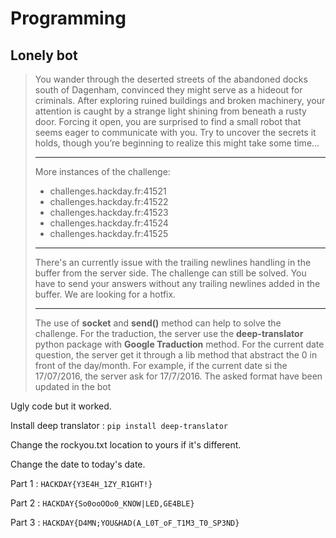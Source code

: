 # Programming

## Lonely bot

> You wander through the deserted streets of the abandoned docks south
> of Dagenham, convinced they might serve as a hideout for criminals.
> After exploring ruined buildings and broken machinery, your attention
> is caught by a strange light shining from beneath a rusty door.
> Forcing it open, you are surprised to find a small robot that seems
> eager to communicate with you. Try to uncover the secrets it holds,
> though you’re beginning to realize this might take some time...
> 
> ----------
> 
> More instances of the challenge:
> 
> -   challenges.hackday.fr:41521
> -   challenges.hackday.fr:41522
> -   challenges.hackday.fr:41523
> -   challenges.hackday.fr:41524
> -   challenges.hackday.fr:41525
> 
> ----------
> 
> There's an currently issue with the trailing newlines handling in the
> buffer from the server side. The challenge can still be solved. You
> have to send your answers without any trailing newlines added in the
> buffer. We are looking for a hotfix.
> 
> ----------
> 
> The use of **socket** and **send()** method can help to solve the
> challenge.
> For the traduction, the server use the **deep-translator** python
> package with **Google Traduction** method.
> For the current date question, the server get it through a lib method
> that abstract the 0 in front of the day/month. For example, if the
> current date si the 17/07/2016, the server ask for 17/7/2016. The
> asked format have been updated in the bot



Ugly code but it worked.

Install deep translator : `pip install deep-translator`

Change the rockyou.txt location to yours if it's different.

Change the date to today's date.


Part 1 : `HACKDAY{Y3E4H_1ZY_R1GHT!}`

Part 2 : `HACKDAY{So0ooOOo0_KNOW|LED,GE4BLE}`

Part 3 : `HACKDAY{D4MN;YOU&HAD(A_L0T_oF_T1M3_T0_SP3ND}`
